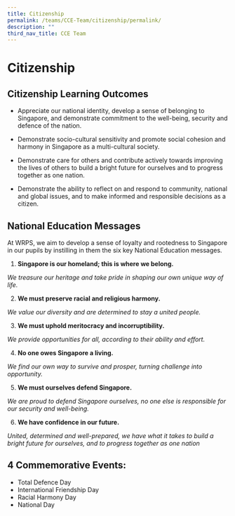 ```yaml
---
title: Citizenship
permalink: /teams/CCE-Team/citizenship/permalink/
description: ""
third_nav_title: CCE Team
---
```

Citizenship
===========

Citizenship Learning Outcomes
-----------------------------

*   Appreciate our national identity, develop a sense of belonging to Singapore, and demonstrate commitment to the well-being, security and defence of the nation.

*   Demonstrate socio-cultural sensitivity and promote social cohesion and harmony in Singapore as a multi-cultural society.

*   Demonstrate care for others and contribute actively towards improving the lives of others to build a bright future for ourselves and to progress together as one nation.

*   Demonstrate the ability to reflect on and respond to community, national and global issues, and to make informed and responsible decisions as a citizen.

National Education Messages
---------------------------

At WRPS, we aim to develop a sense of loyalty and rootedness to Singapore in our pupils by instilling in them the six key National Education messages.

  

1.  **Singapore is our homeland; this is where we belong.**

_We treasure our heritage and take pride in shaping our own unique way of life._

  

2.  **We must preserve racial and religious harmony.**

_We value our diversity and are determined to stay a united people._

  

3.  **We must uphold meritocracy and incorruptibility.**

_We provide opportunities for all, according to their ability and effort._

  

4.  **No one owes Singapore a living.**

_We find our own way to survive and prosper, turning challenge into opportunity._

  

5.  **We must ourselves defend Singapore.**

_We are proud to defend Singapore ourselves, no one else is responsible for our security and well-being._

  

6.  **We have confidence in our future.**

_United, determined and well-prepared, we have what it takes to build a bright future for ourselves, and to progress together as one nation_

4 Commemorative Events:
-----------------------

*   Total Defence Day
*   International Friendship Day
*   Racial Harmony Day
*   National Day

